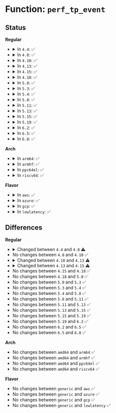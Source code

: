 # Function: <code>perf_tp_event</code>

## Status
<b>Regular</b>
<ul>
<li>
<details>
<summary>In <code>4.4</code>: ✅</summary>

```c
void perf_tp_event(u64 addr, u64 count, void *record, int entry_size, struct pt_regs *regs, struct hlist_head *head, int rctx, struct task_struct *task);
```

**Collision:** Unique Global

**Inline:** No

**Transformation:** False

**Instances:**

```
In kernel/events/core.c (ffffffff81183cc0)
Location: kernel/events/core.c:6959
Inline: False
Direct callers:
  - arch/x86/entry/common.c:perf_trace_sys_exit
  - arch/x86/entry/common.c:perf_trace_sys_enter
  - arch/x86/entry/vsyscall/vsyscall_64.c:perf_trace_emulate_vsyscall
  - arch/x86/xen/trace.c:perf_trace_xen_mc_entry
  - arch/x86/xen/trace.c:perf_trace_xen_mmu_flush_tlb
  - arch/x86/xen/trace.c:perf_trace_xen_mc__batch
  - arch/x86/xen/trace.c:perf_trace_xen_mmu_flush_tlb_single
  - arch/x86/xen/trace.c:perf_trace_xen_mc_entry_alloc
  - arch/x86/xen/trace.c:perf_trace_xen_mc_flush_reason
  - arch/x86/xen/trace.c:perf_trace_xen_mmu_pmd_clear
  - arch/x86/xen/trace.c:perf_trace_xen_mmu_pud_clear
  - arch/x86/xen/trace.c:perf_trace_xen_mmu_pgd_clear
  - arch/x86/xen/trace.c:perf_trace_xen_mc_callback
  - arch/x86/xen/trace.c:perf_trace_xen_cpu_set_ldt
  - arch/x86/xen/trace.c:perf_trace_xen_cpu_write_idt_entry
  - arch/x86/xen/trace.c:perf_trace_xen_cpu_load_idt
  - arch/x86/xen/trace.c:perf_trace_xen_mmu_write_cr3
  - arch/x86/xen/trace.c:perf_trace_xen_mmu_pgd
  - arch/x86/xen/trace.c:perf_trace_xen_mmu_set_pmd
  - arch/x86/xen/trace.c:perf_trace_xen_mmu_release_ptpage
  - arch/x86/xen/trace.c:perf_trace_xen_mc_flush
  - arch/x86/xen/trace.c:perf_trace_xen_mc_extend_args
  - arch/x86/xen/trace.c:perf_trace_xen_mmu__set_pte
  - arch/x86/xen/trace.c:perf_trace_xen_cpu_write_ldt_entry
  - arch/x86/xen/trace.c:perf_trace_xen_mmu_pte_clear
  - arch/x86/xen/trace.c:perf_trace_xen_mmu_set_pud
  - arch/x86/xen/trace.c:perf_trace_xen_mmu_set_domain_pte
  - arch/x86/xen/trace.c:perf_trace_xen_mmu_set_pgd
  - arch/x86/xen/trace.c:perf_trace_xen_mmu_alloc_ptpage
  - arch/x86/xen/trace.c:perf_trace_xen_mmu_ptep_modify_prot
  - arch/x86/xen/trace.c:perf_trace_xen_cpu_write_gdt_entry
  - arch/x86/xen/trace.c:perf_trace_xen_mmu_set_pte_at
  - arch/x86/xen/trace.c:perf_trace_xen_mmu_flush_tlb_others
  - arch/x86/kernel/irq.c:perf_trace_x86_irq_vector
  - arch/x86/kernel/nmi.c:perf_trace_nmi_handler
  - arch/x86/kernel/cpu/mcheck/mce.c:perf_trace_mce_record
  - arch/x86/mm/init.c:perf_trace_tlb_flush
  - arch/x86/mm/fault.c:perf_trace_x86_exceptions
  - arch/x86/mm/mpx.c:perf_trace_mpx_bounds_register_exception
  - arch/x86/mm/mpx.c:perf_trace_mpx_new_bounds_table
  - arch/x86/mm/mpx.c:perf_trace_mpx_range_trace
  - arch/x86/mm/mpx.c:perf_trace_bounds_exception_mpx
  - kernel/fork.c:perf_trace_task_rename
  - kernel/fork.c:perf_trace_task_newtask
  - kernel/softirq.c:perf_trace_irq_handler_entry
  - kernel/softirq.c:perf_trace_softirq
  - kernel/softirq.c:perf_trace_irq_handler_exit
  - kernel/signal.c:perf_trace_signal_generate
  - kernel/signal.c:perf_trace_signal_deliver
  - kernel/workqueue.c:perf_trace_workqueue_queue_work
  - kernel/workqueue.c:perf_trace_workqueue_work
  - kernel/workqueue.c:perf_trace_workqueue_execute_start
  - kernel/sched/core.c:perf_trace_sched_stat_template
  - kernel/sched/core.c:perf_trace_sched_wakeup_template
  - kernel/sched/core.c:perf_trace_sched_kthread_stop_ret
  - kernel/sched/core.c:perf_trace_sched_wake_idle_without_ipi
  - kernel/sched/core.c:perf_trace_sched_process_wait
  - kernel/sched/core.c:perf_trace_sched_kthread_stop
  - kernel/sched/core.c:perf_trace_sched_process_hang
  - kernel/sched/core.c:perf_trace_sched_stat_runtime
  - kernel/sched/core.c:perf_trace_sched_process_template
  - kernel/sched/core.c:perf_trace_sched_pi_setprio
  - kernel/sched/core.c:perf_trace_sched_migrate_task
  - kernel/sched/core.c:perf_trace_sched_process_fork
  - kernel/sched/core.c:perf_trace_sched_switch
  - kernel/sched/core.c:perf_trace_sched_process_exec
  - kernel/sched/core.c:perf_trace_sched_move_task_template
  - kernel/sched/core.c:perf_trace_sched_swap_numa
  - kernel/printk/printk.c:perf_trace_console
  - kernel/rcu/update.c:perf_trace_rcu_utilization
  - kernel/time/timer.c:perf_trace_hrtimer_start
  - kernel/time/timer.c:perf_trace_itimer_expire
  - kernel/time/timer.c:perf_trace_hrtimer_class
  - kernel/time/timer.c:perf_trace_timer_class
  - kernel/time/timer.c:perf_trace_hrtimer_init
  - kernel/time/timer.c:perf_trace_timer_expire_entry
  - kernel/time/timer.c:perf_trace_hrtimer_expire_entry
  - kernel/time/timer.c:perf_trace_timer_start
  - kernel/time/timer.c:perf_trace_itimer_state
  - kernel/time/timer.c:perf_trace_tick_stop
  - kernel/module.c:perf_trace_module_refcnt
  - kernel/module.c:perf_trace_module_free
  - kernel/module.c:perf_trace_module_load
  - kernel/module.c:perf_trace_module_request
  - kernel/trace/trace_syscalls.c:perf_syscall_exit
  - kernel/trace/trace_syscalls.c:perf_syscall_enter
  - kernel/trace/trace_event_perf.c:perf_ftrace_function_call
  - kernel/trace/trace_kprobe.c:kprobe_perf_func
  - kernel/trace/trace_kprobe.c:kretprobe_perf_func
  - kernel/trace/power-traces.c:perf_trace_pm_qos_request
  - kernel/trace/power-traces.c:perf_trace_cpu
  - kernel/trace/power-traces.c:perf_trace_pm_qos_update_request_timeout
  - kernel/trace/power-traces.c:perf_trace_pm_qos_update
  - kernel/trace/power-traces.c:perf_trace_suspend_resume
  - kernel/trace/power-traces.c:perf_trace_pstate_sample
  - kernel/trace/power-traces.c:perf_trace_wakeup_source
  - kernel/trace/power-traces.c:perf_trace_clock
  - kernel/trace/power-traces.c:perf_trace_dev_pm_qos_request
  - kernel/trace/power-traces.c:perf_trace_power_domain
  - kernel/trace/power-traces.c:perf_trace_powernv_throttle
  - kernel/trace/power-traces.c:perf_trace_device_pm_callback_end
  - kernel/trace/power-traces.c:perf_trace_device_pm_callback_start
  - kernel/trace/rpm-traces.c:perf_trace_rpm_return_int
  - kernel/trace/rpm-traces.c:perf_trace_rpm_internal
  - mm/filemap.c:perf_trace_mm_filemap_op_page_cache
  - mm/oom_kill.c:perf_trace_oom_score_adj_update
  - mm/swap.c:perf_trace_mm_lru_insertion
  - mm/swap.c:perf_trace_mm_lru_activate
  - mm/vmscan.c:perf_trace_mm_shrink_slab_start
  - mm/vmscan.c:perf_trace_mm_vmscan_kswapd_sleep
  - mm/vmscan.c:perf_trace_mm_vmscan_direct_reclaim_end_template
  - mm/vmscan.c:perf_trace_mm_vmscan_kswapd_wake
  - mm/vmscan.c:perf_trace_mm_vmscan_wakeup_kswapd
  - mm/vmscan.c:perf_trace_mm_vmscan_direct_reclaim_begin_template
  - mm/vmscan.c:perf_trace_mm_vmscan_writepage
  - mm/vmscan.c:perf_trace_mm_vmscan_lru_shrink_inactive
  - mm/vmscan.c:perf_trace_mm_vmscan_lru_isolate_template
  - mm/vmscan.c:perf_trace_mm_shrink_slab_end
  - mm/slab_common.c:perf_trace_mm_page_alloc_extfrag
  - mm/slab_common.c:perf_trace_mm_page
  - mm/slab_common.c:perf_trace_mm_page_pcpu_drain
  - mm/slab_common.c:perf_trace_mm_page_alloc
  - mm/slab_common.c:perf_trace_kmem_free
  - mm/slab_common.c:perf_trace_mm_page_free
  - mm/slab_common.c:perf_trace_mm_page_free_batched
  - mm/slab_common.c:perf_trace_kmem_alloc
  - mm/slab_common.c:perf_trace_kmem_alloc_node
  - mm/compaction.c:perf_trace_mm_compaction_defer_template
  - mm/compaction.c:perf_trace_mm_compaction_migratepages
  - mm/compaction.c:perf_trace_mm_compaction_try_to_compact_pages
  - mm/compaction.c:perf_trace_mm_compaction_isolate_template
  - mm/compaction.c:perf_trace_mm_compaction_begin
  - mm/compaction.c:perf_trace_mm_compaction_end
  - mm/compaction.c:perf_trace_mm_compaction_suitable_template
  - mm/migrate.c:perf_trace_mm_numa_migrate_ratelimit
  - mm/migrate.c:perf_trace_mm_migrate_pages
  - mm/cma.c:perf_trace_cma_alloc
  - mm/cma.c:perf_trace_cma_release
  - fs/open.c:perf_trace_do_sys_open
  - fs/open.c:perf_trace_open_exec
  - fs/fs-writeback.c:perf_trace_writeback_pages_written
  - fs/fs-writeback.c:perf_trace_writeback_bdi_register
  - fs/fs-writeback.c:perf_trace_writeback_congest_waited_template
  - fs/fs-writeback.c:perf_trace_writeback_lazytime_template
  - fs/fs-writeback.c:perf_trace_global_dirty_state
  - fs/fs-writeback.c:perf_trace_writeback_dirty_inode_template
  - fs/fs-writeback.c:perf_trace_writeback_dirty_page
  - fs/fs-writeback.c:perf_trace_writeback_class
  - fs/fs-writeback.c:perf_trace_writeback_queue_io
  - fs/fs-writeback.c:perf_trace_bdi_dirty_ratelimit
  - fs/fs-writeback.c:perf_trace_writeback_sb_inodes_requeue
  - fs/fs-writeback.c:perf_trace_writeback_work_class
  - fs/fs-writeback.c:perf_trace_writeback_write_inode_template
  - fs/fs-writeback.c:perf_trace_wbc_class
  - fs/fs-writeback.c:perf_trace_balance_dirty_pages
  - fs/fs-writeback.c:perf_trace_writeback_single_inode_template
  - fs/locks.c:perf_trace_filelock_lease
  - fs/locks.c:perf_trace_generic_add_lease
  - fs/ext4/super.c:perf_trace_ext4_mballoc_alloc
  - fs/ext4/super.c:perf_trace_ext4__mballoc
  - fs/ext4/super.c:perf_trace_ext4__bitmap_load
  - fs/ext4/super.c:perf_trace_ext4_mb_discard_preallocations
  - fs/ext4/super.c:perf_trace_ext4_sync_fs
  - fs/ext4/super.c:perf_trace_ext4__es_shrink_enter
  - fs/ext4/super.c:perf_trace_ext4_es_shrink_scan_exit
  - fs/ext4/super.c:perf_trace_ext4_discard_blocks
  - fs/ext4/super.c:perf_trace_ext4_journal_start_reserved
  - fs/ext4/super.c:perf_trace_ext4_load_inode
  - fs/ext4/super.c:perf_trace_ext4_journal_start
  - fs/ext4/super.c:perf_trace_ext4_discard_preallocations
  - fs/ext4/super.c:perf_trace_ext4_request_inode
  - fs/ext4/super.c:perf_trace_ext4_ext_rm_idx
  - fs/ext4/super.c:perf_trace_ext4_es_find_delayed_extent_range_enter
  - fs/ext4/super.c:perf_trace_ext4_mb_release_group_pa
  - fs/ext4/super.c:perf_trace_ext4_es_lookup_extent_enter
  - fs/ext4/super.c:perf_trace_ext4_drop_inode
  - fs/ext4/super.c:perf_trace_ext4_mark_inode_dirty
  - fs/ext4/super.c:perf_trace_ext4_begin_ordered_truncate
  - fs/ext4/super.c:perf_trace_ext4_sync_file_exit
  - fs/ext4/super.c:perf_trace_ext4_evict_inode
  - fs/ext4/super.c:perf_trace_ext4_collapse_range
  - fs/ext4/super.c:perf_trace_ext4_insert_range
  - fs/ext4/super.c:perf_trace_ext4_es_shrink
  - fs/ext4/super.c:perf_trace_ext4_es_remove_extent
  - fs/ext4/super.c:perf_trace_ext4_ext_in_cache
  - fs/ext4/super.c:perf_trace_ext4_get_reserved_cluster_alloc
  - fs/ext4/super.c:perf_trace_ext4_ext_load_extent
  - fs/ext4/super.c:perf_trace_ext4__truncate
  - fs/ext4/super.c:perf_trace_ext4__write_end
  - fs/ext4/super.c:perf_trace_ext4_allocate_inode
  - fs/ext4/super.c:perf_trace_ext4__write_begin
  - fs/ext4/super.c:perf_trace_ext4_ext_remove_space
  - fs/ext4/super.c:perf_trace_ext4_ext_put_in_cache
  - fs/ext4/super.c:perf_trace_ext4_ext_show_extent
  - fs/ext4/super.c:perf_trace_ext4__map_blocks_enter
  - fs/ext4/super.c:perf_trace_ext4_unlink_exit
  - fs/ext4/super.c:perf_trace_ext4_direct_IO_enter
  - fs/ext4/super.c:perf_trace_ext4__fallocate_mode
  - fs/ext4/super.c:perf_trace_ext4_fallocate_exit
  - fs/ext4/super.c:perf_trace_ext4_direct_IO_exit
  - fs/ext4/super.c:perf_trace_ext4_alloc_da_blocks
  - fs/ext4/super.c:perf_trace_ext4__trim
  - fs/ext4/super.c:perf_trace_ext4_mb_release_inode_pa
  - fs/ext4/super.c:perf_trace_ext4_forget
  - fs/ext4/super.c:perf_trace_ext4_free_blocks
  - fs/ext4/super.c:perf_trace_ext4_da_write_pages
  - fs/ext4/super.c:perf_trace_ext4_ext_remove_space_done
  - fs/ext4/super.c:perf_trace_ext4_find_delalloc_range
  - fs/ext4/super.c:perf_trace_ext4_ext_rm_leaf
  - fs/ext4/super.c:perf_trace_ext4__page_op
  - fs/ext4/super.c:perf_trace_ext4_da_write_pages_extent
  - fs/ext4/super.c:perf_trace_ext4_get_implied_cluster_alloc_exit
  - fs/ext4/super.c:perf_trace_ext4_remove_blocks
  - fs/ext4/super.c:perf_trace_ext4_unlink_enter
  - fs/ext4/super.c:perf_trace_ext4__mb_new_pa
  - fs/ext4/super.c:perf_trace_ext4_ext_convert_to_initialized_enter
  - fs/ext4/super.c:perf_trace_ext4_sync_file_enter
  - fs/ext4/super.c:perf_trace_ext4_invalidatepage_op
  - fs/ext4/super.c:perf_trace_ext4_da_reserve_space
  - fs/ext4/super.c:perf_trace_ext4_ext_handle_unwritten_extents
  - fs/ext4/super.c:perf_trace_ext4_writepages_result
  - fs/ext4/super.c:perf_trace_ext4__map_blocks_exit
  - fs/ext4/super.c:perf_trace_ext4_es_find_delayed_extent_range_exit
  - fs/ext4/super.c:perf_trace_ext4__es_extent
  - fs/ext4/super.c:perf_trace_ext4_da_release_space
  - fs/ext4/super.c:perf_trace_ext4_es_lookup_extent_exit
  - fs/ext4/super.c:perf_trace_ext4_da_update_reserve_space
  - fs/ext4/super.c:perf_trace_ext4_writepages
  - fs/ext4/super.c:perf_trace_ext4_ext_convert_to_initialized_fastpath
  - fs/ext4/super.c:perf_trace_ext4_request_blocks
  - fs/ext4/super.c:perf_trace_ext4_mballoc_prealloc
  - fs/ext4/super.c:perf_trace_ext4_allocate_blocks
  - fs/ext4/super.c:perf_trace_ext4_other_inode_update_time
  - fs/ext4/super.c:perf_trace_ext4_free_inode
  - fs/jbd2/journal.c:perf_trace_jbd2_run_stats
  - fs/jbd2/journal.c:perf_trace_jbd2_lock_buffer_stall
  - fs/jbd2/journal.c:perf_trace_jbd2_checkpoint
  - fs/jbd2/journal.c:perf_trace_jbd2_write_superblock
  - fs/jbd2/journal.c:perf_trace_jbd2_submit_inode_data
  - fs/jbd2/journal.c:perf_trace_jbd2_handle_start
  - fs/jbd2/journal.c:perf_trace_jbd2_handle_extend
  - fs/jbd2/journal.c:perf_trace_jbd2_commit
  - fs/jbd2/journal.c:perf_trace_jbd2_handle_stats
  - fs/jbd2/journal.c:perf_trace_jbd2_update_log_tail
  - fs/jbd2/journal.c:perf_trace_jbd2_end_commit
  - fs/jbd2/journal.c:perf_trace_jbd2_checkpoint_stats
  - block/blk-core.c:perf_trace_block_rq
  - block/blk-core.c:perf_trace_block_plug
  - block/blk-core.c:perf_trace_block_unplug
  - block/blk-core.c:perf_trace_block_buffer
  - block/blk-core.c:perf_trace_block_bio_bounce
  - block/blk-core.c:perf_trace_block_rq_remap
  - block/blk-core.c:perf_trace_block_bio_complete
  - block/blk-core.c:perf_trace_block_bio_remap
  - block/blk-core.c:perf_trace_block_get_rq
  - block/blk-core.c:perf_trace_block_split
  - block/blk-core.c:perf_trace_block_bio_merge
  - block/blk-core.c:perf_trace_block_bio_queue
  - block/blk-core.c:perf_trace_block_rq_complete
  - block/blk-core.c:perf_trace_block_rq_with_error
  - lib/swiotlb.c:perf_trace_swiotlb_bounced
  - drivers/gpio/gpiolib.c:perf_trace_gpio_direction
  - drivers/gpio/gpiolib.c:perf_trace_gpio_value
  - drivers/regulator/core.c:perf_trace_regulator_range
  - drivers/regulator/core.c:perf_trace_regulator_basic
  - drivers/regulator/core.c:perf_trace_regulator_value
  - drivers/char/random.c:perf_trace_xfer_secondary_pool
  - drivers/char/random.c:perf_trace_add_input_randomness
  - drivers/char/random.c:perf_trace_debit_entropy
  - drivers/char/random.c:perf_trace_add_disk_randomness
  - drivers/char/random.c:perf_trace_random__get_random_bytes
  - drivers/char/random.c:perf_trace_add_device_randomness
  - drivers/char/random.c:perf_trace_urandom_read
  - drivers/char/random.c:perf_trace_random__mix_pool_bytes
  - drivers/char/random.c:perf_trace_push_to_pool
  - drivers/char/random.c:perf_trace_random_read
  - drivers/char/random.c:perf_trace_random__extract_entropy
  - drivers/char/random.c:perf_trace_credit_entropy_bits
  - drivers/iommu/iommu-traces.c:perf_trace_map
  - drivers/iommu/iommu-traces.c:perf_trace_unmap
  - drivers/iommu/iommu-traces.c:perf_trace_iommu_device_event
  - drivers/iommu/iommu-traces.c:perf_trace_iommu_group_event
  - drivers/iommu/iommu-traces.c:perf_trace_iommu_error
  - drivers/base/regmap/regmap.c:perf_trace_regmap_async
  - drivers/base/regmap/regmap.c:perf_trace_regmap_reg
  - drivers/base/regmap/regmap.c:perf_trace_regcache_drop_region
  - drivers/base/regmap/regmap.c:perf_trace_regmap_bool
  - drivers/base/regmap/regmap.c:perf_trace_regmap_block
  - drivers/base/regmap/regmap.c:perf_trace_regcache_sync
  - drivers/dma-buf/fence.c:perf_trace_fence
  - drivers/dma-buf/fence.c:perf_trace_fence_annotate_wait_on
  - drivers/scsi/scsi.c:perf_trace_scsi_cmd_done_timeout_template
  - drivers/scsi/scsi.c:perf_trace_scsi_eh_wakeup
  - drivers/scsi/scsi.c:perf_trace_scsi_dispatch_cmd_start
  - drivers/scsi/scsi.c:perf_trace_scsi_dispatch_cmd_error
  - drivers/ata/libata-core.c:perf_trace_ata_qc_issue
  - drivers/ata/libata-core.c:perf_trace_ata_eh_link_autopsy
  - drivers/ata/libata-core.c:perf_trace_ata_eh_link_autopsy_qc
  - drivers/ata/libata-core.c:perf_trace_ata_qc_complete_template
  - drivers/spi/spi.c:perf_trace_spi_message_done
  - drivers/spi/spi.c:perf_trace_spi_master
  - drivers/spi/spi.c:perf_trace_spi_message
  - drivers/spi/spi.c:perf_trace_spi_transfer
  - drivers/usb/host/xhci-trace.c:perf_trace_xhci_log_ctx
  - drivers/usb/host/xhci-trace.c:perf_trace_xhci_log_msg
  - drivers/usb/host/xhci-trace.c:perf_trace_xhci_log_event
  - drivers/i2c/i2c-core.c:perf_trace_i2c_write
  - drivers/i2c/i2c-core.c:perf_trace_i2c_result
  - drivers/i2c/i2c-core.c:perf_trace_smbus_read
  - drivers/i2c/i2c-core.c:perf_trace_smbus_result
  - drivers/i2c/i2c-core.c:perf_trace_i2c_read
  - drivers/i2c/i2c-core.c:perf_trace_smbus_write
  - drivers/i2c/i2c-core.c:perf_trace_smbus_reply
  - drivers/i2c/i2c-core.c:perf_trace_i2c_reply
  - drivers/thermal/thermal_core.c:perf_trace_thermal_power_cpu_get_power
  - drivers/thermal/thermal_core.c:perf_trace_cdev_update
  - drivers/thermal/thermal_core.c:perf_trace_thermal_power_devfreq_limit
  - drivers/thermal/thermal_core.c:perf_trace_thermal_zone_trip
  - drivers/thermal/thermal_core.c:perf_trace_thermal_temperature
  - drivers/thermal/thermal_core.c:perf_trace_thermal_power_devfreq_get_power
  - drivers/thermal/thermal_core.c:perf_trace_thermal_power_cpu_limit
  - drivers/thermal/power_allocator.c:perf_trace_thermal_power_allocator
  - drivers/thermal/power_allocator.c:perf_trace_thermal_power_allocator_pid
  - drivers/clk/clk.c:perf_trace_clk_parent
  - drivers/clk/clk.c:perf_trace_clk
  - drivers/clk/clk.c:perf_trace_clk_phase
  - drivers/clk/clk.c:perf_trace_clk_rate
  - drivers/ras/ras.c:perf_trace_mc_event
  - drivers/ras/ras.c:perf_trace_memory_failure_event
  - drivers/ras/ras.c:perf_trace_aer_event
  - drivers/ras/ras.c:perf_trace_extlog_mem_event
  - net/core/net-traces.c:perf_trace_net_dev_start_xmit
  - net/core/net-traces.c:perf_trace_consume_skb
  - net/core/net-traces.c:perf_trace_kfree_skb
  - net/core/net-traces.c:perf_trace_skb_copy_datagram_iovec
  - net/core/net-traces.c:perf_trace_udp_fail_queue_rcv_skb
  - net/core/net-traces.c:perf_trace_sock_rcvqueue_full
  - net/core/net-traces.c:perf_trace_sock_exceed_buf_limit
  - net/core/net-traces.c:perf_trace_net_dev_xmit
  - net/core/net-traces.c:perf_trace_napi_poll
  - net/core/net-traces.c:perf_trace_net_dev_template
  - net/core/net-traces.c:perf_trace_fib_table_lookup
  - net/core/net-traces.c:perf_trace_fib_table_lookup_nh
  - net/core/net-traces.c:perf_trace_fib_validate_source
  - net/core/net-traces.c:perf_trace_net_dev_rx_verbose_template
```
**Symbols:**

```
ffffffff81183cc0-ffffffff81183e66: perf_tp_event (STB_GLOBAL)
```
</details>
</li>
<li>
<details>
<summary>In <code>4.8</code>: ✅</summary>

```c
void perf_tp_event(u16 event_type, u64 count, void *record, int entry_size, struct pt_regs *regs, struct hlist_head *head, int rctx, struct task_struct *task);
```

**Collision:** Unique Global

**Inline:** No

**Transformation:** False

**Instances:**

```
In kernel/events/core.c (ffffffff8118b1f0)
Location: kernel/events/core.c:7571
Inline: False
Direct callers:
  - kernel/trace/trace_syscalls.c:perf_syscall_exit
  - kernel/trace/trace_syscalls.c:perf_syscall_enter
  - kernel/trace/trace_event_perf.c:perf_ftrace_function_call
  - kernel/trace/trace_kprobe.c:kretprobe_perf_func
  - kernel/trace/trace_kprobe.c:kprobe_perf_func
```
**Symbols:**

```
ffffffff8118b1f0-ffffffff8118b3c4: perf_tp_event (STB_GLOBAL)
```
</details>
</li>
<li>
<details>
<summary>In <code>4.10</code>: ✅</summary>

```c
void perf_tp_event(u16 event_type, u64 count, void *record, int entry_size, struct pt_regs *regs, struct hlist_head *head, int rctx, struct task_struct *task);
```

**Collision:** Unique Global

**Inline:** No

**Transformation:** False

**Instances:**

```
In kernel/events/core.c (ffffffff8119aa80)
Location: kernel/events/core.c:7684
Inline: False
Direct callers:
  - kernel/trace/trace_syscalls.c:perf_syscall_exit
  - kernel/trace/trace_syscalls.c:perf_syscall_enter
  - kernel/trace/trace_event_perf.c:perf_ftrace_function_call
  - kernel/trace/trace_kprobe.c:kretprobe_perf_func
  - kernel/trace/trace_kprobe.c:kprobe_perf_func
```
**Symbols:**

```
ffffffff8119aa80-ffffffff8119ac54: perf_tp_event (STB_GLOBAL)
```
</details>
</li>
<li>
<details>
<summary>In <code>4.13</code>: ✅</summary>

```c
void perf_tp_event(u16 event_type, u64 count, void *record, int entry_size, struct pt_regs *regs, struct hlist_head *head, int rctx, struct task_struct *task, struct perf_event *event);
```

**Collision:** Unique Global

**Inline:** No

**Transformation:** False

**Instances:**

```
In kernel/events/core.c (ffffffff811a24c0)
Location: kernel/events/core.c:7906
Inline: False
Direct callers:
  - kernel/trace/trace_syscalls.c:perf_syscall_exit
  - kernel/trace/trace_syscalls.c:perf_syscall_enter
  - kernel/trace/trace_event_perf.c:perf_ftrace_function_call
  - kernel/trace/trace_kprobe.c:kretprobe_perf_func
  - kernel/trace/trace_kprobe.c:kprobe_perf_func
```
**Symbols:**

```
ffffffff811a24c0-ffffffff811a2747: perf_tp_event (STB_GLOBAL)
```
</details>
</li>
<li>
<details>
<summary>In <code>4.15</code>: ✅</summary>

```c
void perf_tp_event(u16 event_type, u64 count, void *record, int entry_size, struct pt_regs *regs, struct hlist_head *head, int rctx, struct task_struct *task);
```

**Collision:** Unique Global

**Inline:** No

**Transformation:** False

**Instances:**

```
In kernel/events/core.c (ffffffff811b65e0)
Location: kernel/events/core.c:7901
Inline: False
Direct callers:
  - kernel/trace/trace_syscalls.c:perf_syscall_exit
  - kernel/trace/trace_syscalls.c:perf_syscall_enter
  - kernel/trace/trace_event_perf.c:perf_ftrace_function_call
  - kernel/trace/trace_kprobe.c:kretprobe_perf_func
  - kernel/trace/trace_kprobe.c:kprobe_perf_func
```
**Symbols:**

```
ffffffff811b65e0-ffffffff811b67f9: perf_tp_event (STB_GLOBAL)
```
</details>
</li>
<li>
<details>
<summary>In <code>4.18</code>: ✅</summary>

```c
void perf_tp_event(u16 event_type, u64 count, void *record, int entry_size, struct pt_regs *regs, struct hlist_head *head, int rctx, struct task_struct *task);
```

**Collision:** Unique Global

**Inline:** No

**Transformation:** False

**Instances:**

```
In kernel/events/core.c (ffffffff811d60f0)
Location: kernel/events/core.c:8283
Inline: False
Direct callers:
  - kernel/trace/trace_syscalls.c:perf_syscall_exit
  - kernel/trace/trace_syscalls.c:perf_syscall_enter
  - kernel/trace/trace_event_perf.c:perf_ftrace_function_call
  - kernel/trace/trace_kprobe.c:kretprobe_perf_func
  - kernel/trace/trace_kprobe.c:kprobe_perf_func
```
**Symbols:**

```
ffffffff811d60f0-ffffffff811d62b4: perf_tp_event (STB_GLOBAL)
```
</details>
</li>
<li>
<details>
<summary>In <code>5.0</code>: ✅</summary>

```c
void perf_tp_event(u16 event_type, u64 count, void *record, int entry_size, struct pt_regs *regs, struct hlist_head *head, int rctx, struct task_struct *task);
```

**Collision:** Unique Global

**Inline:** No

**Transformation:** False

**Instances:**

```
In kernel/events/core.c (ffffffff811e6ca0)
Location: kernel/events/core.c:8292
Inline: False
Direct callers:
  - kernel/trace/trace_syscalls.c:perf_syscall_exit
  - kernel/trace/trace_syscalls.c:perf_syscall_enter
  - kernel/trace/trace_event_perf.c:perf_ftrace_function_call
  - kernel/trace/trace_kprobe.c:kretprobe_perf_func
  - kernel/trace/trace_kprobe.c:kprobe_perf_func
```
**Symbols:**

```
ffffffff811e6ca0-ffffffff811e6e68: perf_tp_event (STB_GLOBAL)
```
</details>
</li>
<li>
<details>
<summary>In <code>5.3</code>: ✅</summary>

```c
void perf_tp_event(u16 event_type, u64 count, void *record, int entry_size, struct pt_regs *regs, struct hlist_head *head, int rctx, struct task_struct *task);
```

**Collision:** Unique Global

**Inline:** No

**Transformation:** False

**Instances:**

```
In kernel/events/core.c (ffffffff811fdfa0)
Location: kernel/events/core.c:8596
Inline: False
Direct callers:
  - kernel/trace/trace_syscalls.c:perf_syscall_exit
  - kernel/trace/trace_syscalls.c:perf_syscall_enter
  - kernel/trace/trace_event_perf.c:perf_ftrace_function_call
  - kernel/trace/trace_kprobe.c:kretprobe_perf_func
  - kernel/trace/trace_kprobe.c:kprobe_perf_func
```
**Symbols:**

```
ffffffff811fdfa0-ffffffff811fe15a: perf_tp_event (STB_GLOBAL)
```
</details>
</li>
<li>
<details>
<summary>In <code>5.4</code>: ✅</summary>

```c
void perf_tp_event(u16 event_type, u64 count, void *record, int entry_size, struct pt_regs *regs, struct hlist_head *head, int rctx, struct task_struct *task);
```

**Collision:** Unique Global

**Inline:** No

**Transformation:** False

**Instances:**

```
In kernel/events/core.c (ffffffff8120b250)
Location: kernel/events/core.c:8712
Inline: False
Direct callers:
  - kernel/trace/trace_syscalls.c:perf_syscall_exit
  - kernel/trace/trace_syscalls.c:perf_syscall_enter
  - kernel/trace/trace_event_perf.c:perf_ftrace_function_call
  - kernel/trace/trace_kprobe.c:kretprobe_perf_func
  - kernel/trace/trace_kprobe.c:kprobe_perf_func
```
**Symbols:**

```
ffffffff8120b250-ffffffff8120b40a: perf_tp_event (STB_GLOBAL)
```
</details>
</li>
<li>
<details>
<summary>In <code>5.8</code>: ✅</summary>

```c
void perf_tp_event(u16 event_type, u64 count, void *record, int entry_size, struct pt_regs *regs, struct hlist_head *head, int rctx, struct task_struct *task);
```

**Collision:** Unique Global

**Inline:** No

**Transformation:** False

**Instances:**

```
In kernel/events/core.c (ffffffff81237290)
Location: kernel/events/core.c:9262
Inline: False
Direct callers:
  - kernel/trace/trace_syscalls.c:perf_syscall_exit
  - kernel/trace/trace_syscalls.c:perf_syscall_enter
  - kernel/trace/trace_event_perf.c:perf_ftrace_function_call
  - kernel/trace/trace_kprobe.c:kretprobe_perf_func
  - kernel/trace/trace_kprobe.c:kprobe_perf_func
  - kernel/trace/trace_uprobe.c:__uprobe_perf_func
  - kernel/events/core.c:perf_trace_run_bpf_submit
```
**Symbols:**

```
ffffffff81237290-ffffffff812374bc: perf_tp_event (STB_GLOBAL)
```
</details>
</li>
<li>
<details>
<summary>In <code>5.11</code>: ✅</summary>

```c
void perf_tp_event(u16 event_type, u64 count, void *record, int entry_size, struct pt_regs *regs, struct hlist_head *head, int rctx, struct task_struct *task);
```

**Collision:** Unique Global

**Inline:** No

**Transformation:** False

**Instances:**

```
In kernel/events/core.c (ffffffff81240e90)
Location: kernel/events/core.c:9528
Inline: False
Direct callers:
  - kernel/trace/trace_syscalls.c:perf_syscall_exit
  - kernel/trace/trace_syscalls.c:perf_syscall_enter
  - kernel/trace/trace_event_perf.c:perf_ftrace_function_call
  - kernel/trace/trace_event_perf.c:perf_ftrace_function_call
  - kernel/trace/trace_kprobe.c:kretprobe_perf_func
  - kernel/trace/trace_kprobe.c:kprobe_perf_func
  - kernel/trace/trace_uprobe.c:__uprobe_perf_func
  - kernel/events/core.c:perf_trace_run_bpf_submit
```
**Symbols:**

```
ffffffff81240e90-ffffffff812410c5: perf_tp_event (STB_GLOBAL)
```
</details>
</li>
<li>
<details>
<summary>In <code>5.13</code>: ✅</summary>

```c
void perf_tp_event(u16 event_type, u64 count, void *record, int entry_size, struct pt_regs *regs, struct hlist_head *head, int rctx, struct task_struct *task);
```

**Collision:** Unique Global

**Inline:** No

**Transformation:** False

**Instances:**

```
In kernel/events/core.c (ffffffff81244c40)
Location: kernel/events/core.c:9658
Inline: False
Direct callers:
  - kernel/trace/trace_syscalls.c:perf_syscall_exit
  - kernel/trace/trace_syscalls.c:perf_syscall_enter
  - kernel/trace/trace_event_perf.c:perf_ftrace_function_call
  - kernel/trace/trace_event_perf.c:perf_ftrace_function_call
  - kernel/trace/trace_kprobe.c:kretprobe_perf_func
  - kernel/trace/trace_kprobe.c:kprobe_perf_func
  - kernel/trace/trace_uprobe.c:__uprobe_perf_func
  - kernel/events/core.c:perf_trace_run_bpf_submit
```
**Symbols:**

```
ffffffff81244c40-ffffffff81244e71: perf_tp_event (STB_GLOBAL)
```
</details>
</li>
<li>
<details>
<summary>In <code>5.15</code>: ✅</summary>

```c
void perf_tp_event(u16 event_type, u64 count, void *record, int entry_size, struct pt_regs *regs, struct hlist_head *head, int rctx, struct task_struct *task);
```

**Collision:** Unique Global

**Inline:** No

**Transformation:** False

**Instances:**

```
In kernel/events/core.c (ffffffff8127fbe0)
Location: kernel/events/core.c:9777
Inline: False
Direct callers:
  - kernel/trace/trace_syscalls.c:perf_syscall_exit
  - kernel/trace/trace_syscalls.c:perf_syscall_enter
  - kernel/trace/trace_event_perf.c:perf_ftrace_function_call
  - kernel/trace/trace_kprobe.c:kretprobe_perf_func
  - kernel/trace/trace_kprobe.c:kprobe_perf_func
  - kernel/trace/trace_uprobe.c:__uprobe_perf_func
  - kernel/events/core.c:perf_trace_run_bpf_submit
```
**Symbols:**

```
ffffffff8127fbe0-ffffffff8127fe21: perf_tp_event (STB_GLOBAL)
```
</details>
</li>
<li>
<details>
<summary>In <code>5.19</code>: ✅</summary>

```c
void perf_tp_event(u16 event_type, u64 count, void *record, int entry_size, struct pt_regs *regs, struct hlist_head *head, int rctx, struct task_struct *task);
```

**Collision:** Unique Global

**Inline:** No

**Transformation:** False

**Instances:**

```
In kernel/events/core.c (ffffffff812d4ca0)
Location: kernel/events/core.c:9712
Inline: False
Direct callers:
  - kernel/trace/trace_syscalls.c:perf_syscall_exit
  - kernel/trace/trace_syscalls.c:perf_syscall_enter
  - kernel/trace/trace_event_perf.c:perf_ftrace_function_call
  - kernel/trace/trace_kprobe.c:kretprobe_perf_func
  - kernel/trace/trace_kprobe.c:kprobe_perf_func
  - kernel/trace/trace_uprobe.c:__uprobe_perf_func
  - kernel/events/core.c:perf_trace_run_bpf_submit
```
**Symbols:**

```
ffffffff812d4ca0-ffffffff812d4eca: perf_tp_event (STB_GLOBAL)
```
</details>
</li>
<li>
<details>
<summary>In <code>6.2</code>: ✅</summary>

```c
void perf_tp_event(u16 event_type, u64 count, void *record, int entry_size, struct pt_regs *regs, struct hlist_head *head, int rctx, struct task_struct *task);
```

**Collision:** Unique Global

**Inline:** No

**Transformation:** False

**Instances:**

```
In kernel/events/core.c (ffffffff8133d4c0)
Location: kernel/events/core.c:10113
Inline: False
Direct callers:
  - kernel/trace/trace_syscalls.c:perf_syscall_exit
  - kernel/trace/trace_syscalls.c:perf_syscall_enter
  - kernel/trace/trace_event_perf.c:perf_ftrace_function_call
  - kernel/trace/trace_kprobe.c:kretprobe_perf_func
  - kernel/trace/trace_kprobe.c:kprobe_perf_func
  - kernel/trace/trace_uprobe.c:__uprobe_perf_func
  - kernel/events/core.c:perf_trace_run_bpf_submit
```
**Symbols:**

```
ffffffff8133d4c0-ffffffff8133d68c: perf_tp_event (STB_GLOBAL)
```
</details>
</li>
<li>
<details>
<summary>In <code>6.5</code>: ✅</summary>

```c
void perf_tp_event(u16 event_type, u64 count, void *record, int entry_size, struct pt_regs *regs, struct hlist_head *head, int rctx, struct task_struct *task);
```

**Collision:** Unique Global

**Inline:** No

**Transformation:** False

**Instances:**

```
In kernel/events/core.c (ffffffff8136e630)
Location: kernel/events/core.c:10148
Inline: False
Direct callers:
  - kernel/trace/trace_syscalls.c:perf_syscall_exit
  - kernel/trace/trace_syscalls.c:perf_syscall_enter
  - kernel/trace/trace_event_perf.c:perf_ftrace_function_call
  - kernel/trace/trace_events_user.c:user_event_perf
  - kernel/trace/trace_kprobe.c:kretprobe_perf_func
  - kernel/trace/trace_kprobe.c:kprobe_perf_func
  - kernel/trace/trace_uprobe.c:__uprobe_perf_func
  - kernel/trace/trace_fprobe.c:fexit_perf_func
  - kernel/trace/trace_fprobe.c:fentry_perf_func
  - kernel/events/core.c:perf_trace_run_bpf_submit
```
**Symbols:**

```
ffffffff8136e630-ffffffff8136e852: perf_tp_event (STB_GLOBAL)
```
</details>
</li>
<li>
<details>
<summary>In <code>6.8</code>: ✅</summary>

```c
void perf_tp_event(u16 event_type, u64 count, void *record, int entry_size, struct pt_regs *regs, struct hlist_head *head, int rctx, struct task_struct *task);
```

**Collision:** Unique Global

**Inline:** No

**Transformation:** False

**Instances:**

```
In kernel/events/core.c (ffffffff81397720)
Location: kernel/events/core.c:10218
Inline: False
Direct callers:
  - kernel/trace/trace_syscalls.c:perf_syscall_exit
  - kernel/trace/trace_syscalls.c:perf_syscall_enter
  - kernel/trace/trace_event_perf.c:perf_ftrace_function_call
  - kernel/trace/trace_events_user.c:user_event_perf
  - kernel/trace/trace_kprobe.c:kretprobe_perf_func
  - kernel/trace/trace_kprobe.c:kprobe_perf_func
  - kernel/trace/trace_uprobe.c:__uprobe_perf_func
  - kernel/trace/trace_fprobe.c:fexit_perf_func
  - kernel/trace/trace_fprobe.c:fentry_perf_func
  - kernel/events/core.c:perf_trace_run_bpf_submit
```
**Symbols:**

```
ffffffff81397720-ffffffff81397942: perf_tp_event (STB_GLOBAL)
```
</details>
</li>
</ul>
<b>Arch</b>
<ul>
<li>
<details>
<summary>In <code>arm64</code>: ✅</summary>

```c
void perf_tp_event(u16 event_type, u64 count, void *record, int entry_size, struct pt_regs *regs, struct hlist_head *head, int rctx, struct task_struct *task);
```

**Collision:** Unique Global

**Inline:** No

**Transformation:** False

**Instances:**

```
In kernel/events/core.c (ffff8000102a09f0)
Location: kernel/events/core.c:8712
Inline: False
Direct callers:
  - kernel/trace/trace_syscalls.c:perf_syscall_exit
  - kernel/trace/trace_syscalls.c:perf_syscall_enter
  - kernel/trace/trace_event_perf.c:perf_ftrace_function_call
  - kernel/trace/trace_kprobe.c:kretprobe_perf_func
  - kernel/trace/trace_kprobe.c:kprobe_perf_func
  - kernel/events/core.c:perf_trace_run_bpf_submit
```
**Symbols:**

```
ffff8000102a09f0-ffff8000102a0ba8: perf_tp_event (STB_GLOBAL)
```
</details>
</li>
<li>
<details>
<summary>In <code>armhf</code>: ✅</summary>

```c
void perf_tp_event(u16 event_type, u64 count, void *record, int entry_size, struct pt_regs *regs, struct hlist_head *head, int rctx, struct task_struct *task);
```

**Collision:** Unique Global

**Inline:** No

**Transformation:** False

**Instances:**

```
In kernel/events/core.c (c04d0944)
Location: kernel/events/core.c:8712
Inline: False
Direct callers:
  - kernel/trace/trace_syscalls.c:perf_syscall_exit
  - kernel/trace/trace_syscalls.c:perf_syscall_enter
  - kernel/trace/trace_event_perf.c:perf_ftrace_function_call
  - kernel/trace/trace_kprobe.c:kretprobe_perf_func
  - kernel/trace/trace_kprobe.c:kprobe_perf_func
  - kernel/trace/trace_uprobe.c:__uprobe_perf_func
```
**Symbols:**

```
c04d0944-c04d0b64: perf_tp_event (STB_GLOBAL)
```
</details>
</li>
<li>
<details>
<summary>In <code>ppc64el</code>: ✅</summary>

```c
void perf_tp_event(u16 event_type, u64 count, void *record, int entry_size, struct pt_regs *regs, struct hlist_head *head, int rctx, struct task_struct *task);
```

**Collision:** Unique Global

**Inline:** No

**Transformation:** False

**Instances:**

```
In kernel/events/core.c (c000000000352400)
Location: kernel/events/core.c:8712
Inline: False
Direct callers:
  - kernel/trace/trace_syscalls.c:perf_syscall_exit
  - kernel/trace/trace_syscalls.c:perf_syscall_enter
  - kernel/trace/trace_event_perf.c:perf_ftrace_function_call
  - kernel/trace/trace_kprobe.c:kretprobe_perf_func
  - kernel/trace/trace_kprobe.c:kprobe_perf_func
  - kernel/trace/trace_uprobe.c:__uprobe_perf_func
```
**Symbols:**

```
c000000000352400-c000000000352648: perf_tp_event (STB_GLOBAL)
```
</details>
</li>
<li>
<details>
<summary>In <code>riscv64</code>: ✅</summary>

```c
void perf_tp_event(u16 event_type, u64 count, void *record, int entry_size, struct pt_regs *regs, struct hlist_head *head, int rctx, struct task_struct *task);
```

**Collision:** Unique Global

**Inline:** No

**Transformation:** False

**Instances:**

```
In kernel/events/core.c (ffffffe0001c5ca2)
Location: kernel/events/core.c:8712
Inline: False
Direct callers:
  - kernel/trace/trace_syscalls.c:perf_syscall_exit
  - kernel/trace/trace_syscalls.c:perf_syscall_enter
  - kernel/trace/trace_event_perf.c:perf_ftrace_function_call
```
**Symbols:**

```
ffffffe0001c5ca2-ffffffe0001c5e46: perf_tp_event (STB_GLOBAL)
```
</details>
</li>
</ul>
<b>Flavor</b>
<ul>
<li>
<details>
<summary>In <code>aws</code>: ✅</summary>

```c
void perf_tp_event(u16 event_type, u64 count, void *record, int entry_size, struct pt_regs *regs, struct hlist_head *head, int rctx, struct task_struct *task);
```

**Collision:** Unique Global

**Inline:** No

**Transformation:** False

**Instances:**

```
In kernel/events/core.c (ffffffff81203870)
Location: kernel/events/core.c:8712
Inline: False
Direct callers:
  - kernel/trace/trace_syscalls.c:perf_syscall_exit
  - kernel/trace/trace_syscalls.c:perf_syscall_enter
  - kernel/trace/trace_event_perf.c:perf_ftrace_function_call
  - kernel/trace/trace_kprobe.c:kretprobe_perf_func
  - kernel/trace/trace_kprobe.c:kprobe_perf_func
```
**Symbols:**

```
ffffffff81203870-ffffffff81203a2a: perf_tp_event (STB_GLOBAL)
```
</details>
</li>
<li>
<details>
<summary>In <code>azure</code>: ✅</summary>

```c
void perf_tp_event(u16 event_type, u64 count, void *record, int entry_size, struct pt_regs *regs, struct hlist_head *head, int rctx, struct task_struct *task);
```

**Collision:** Unique Global

**Inline:** No

**Transformation:** False

**Instances:**

```
In kernel/events/core.c (ffffffff811f6970)
Location: kernel/events/core.c:8712
Inline: False
Direct callers:
  - kernel/trace/trace_syscalls.c:perf_syscall_exit
  - kernel/trace/trace_syscalls.c:perf_syscall_enter
  - kernel/trace/trace_event_perf.c:perf_ftrace_function_call
  - kernel/trace/trace_kprobe.c:kretprobe_perf_func
  - kernel/trace/trace_kprobe.c:kprobe_perf_func
```
**Symbols:**

```
ffffffff811f6970-ffffffff811f6b2a: perf_tp_event (STB_GLOBAL)
```
</details>
</li>
<li>
<details>
<summary>In <code>gcp</code>: ✅</summary>

```c
void perf_tp_event(u16 event_type, u64 count, void *record, int entry_size, struct pt_regs *regs, struct hlist_head *head, int rctx, struct task_struct *task);
```

**Collision:** Unique Global

**Inline:** No

**Transformation:** False

**Instances:**

```
In kernel/events/core.c (ffffffff81201640)
Location: kernel/events/core.c:8712
Inline: False
Direct callers:
  - kernel/trace/trace_syscalls.c:perf_syscall_exit
  - kernel/trace/trace_syscalls.c:perf_syscall_enter
  - kernel/trace/trace_event_perf.c:perf_ftrace_function_call
  - kernel/trace/trace_kprobe.c:kretprobe_perf_func
  - kernel/trace/trace_kprobe.c:kprobe_perf_func
```
**Symbols:**

```
ffffffff81201640-ffffffff812017fa: perf_tp_event (STB_GLOBAL)
```
</details>
</li>
<li>
<details>
<summary>In <code>lowlatency</code>: ✅</summary>

```c
void perf_tp_event(u16 event_type, u64 count, void *record, int entry_size, struct pt_regs *regs, struct hlist_head *head, int rctx, struct task_struct *task);
```

**Collision:** Unique Global

**Inline:** No

**Transformation:** False

**Instances:**

```
In kernel/events/core.c (ffffffff812109c0)
Location: kernel/events/core.c:8712
Inline: False
Direct callers:
  - kernel/trace/trace_syscalls.c:perf_syscall_exit
  - kernel/trace/trace_syscalls.c:perf_syscall_enter
  - kernel/trace/trace_event_perf.c:perf_ftrace_function_call
  - kernel/trace/trace_kprobe.c:kretprobe_perf_func
  - kernel/trace/trace_kprobe.c:kprobe_perf_func
```
**Symbols:**

```
ffffffff812109c0-ffffffff81210b84: perf_tp_event (STB_GLOBAL)
```
</details>
</li>
</ul>

## Differences
<b>Regular</b>
<ul>
<li>
<details>
<summary>Changed between <code>4.4</code> and <code>4.8</code> ⚠️</summary>
<ul>
<li>
<b>Param added. </b>
<code>u16 event_type</code>
</li>
<li>
<b>Param removed. </b>
<code>u64 addr</code>
</li>
</ul>
</details>
</li>
<li>
No changes between <code>4.8</code> and <code>4.10</code> ✅
</li>
<li>
<details>
<summary>Changed between <code>4.10</code> and <code>4.13</code> ⚠️</summary>
<ul>
<li>
<b>Param added. </b>
<code>struct perf_event *event</code>
</li>
</ul>
</details>
</li>
<li>
<details>
<summary>Changed between <code>4.13</code> and <code>4.15</code> ⚠️</summary>
<ul>
<li>
<b>Param removed. </b>
<code>struct perf_event *event</code>
</li>
</ul>
</details>
</li>
<li>
No changes between <code>4.15</code> and <code>4.18</code> ✅
</li>
<li>
No changes between <code>4.18</code> and <code>5.0</code> ✅
</li>
<li>
No changes between <code>5.0</code> and <code>5.3</code> ✅
</li>
<li>
No changes between <code>5.3</code> and <code>5.4</code> ✅
</li>
<li>
No changes between <code>5.4</code> and <code>5.8</code> ✅
</li>
<li>
No changes between <code>5.8</code> and <code>5.11</code> ✅
</li>
<li>
No changes between <code>5.11</code> and <code>5.13</code> ✅
</li>
<li>
No changes between <code>5.13</code> and <code>5.15</code> ✅
</li>
<li>
No changes between <code>5.15</code> and <code>5.19</code> ✅
</li>
<li>
No changes between <code>5.19</code> and <code>6.2</code> ✅
</li>
<li>
No changes between <code>6.2</code> and <code>6.5</code> ✅
</li>
<li>
No changes between <code>6.5</code> and <code>6.8</code> ✅
</li>
</ul>
<b>Arch</b>
<ul>
<li>
No changes between <code>amd64</code> and <code>arm64</code> ✅
</li>
<li>
No changes between <code>amd64</code> and <code>armhf</code> ✅
</li>
<li>
No changes between <code>amd64</code> and <code>ppc64el</code> ✅
</li>
<li>
No changes between <code>amd64</code> and <code>riscv64</code> ✅
</li>
</ul>
<b>Flavor</b>
<ul>
<li>
No changes between <code>generic</code> and <code>aws</code> ✅
</li>
<li>
No changes between <code>generic</code> and <code>azure</code> ✅
</li>
<li>
No changes between <code>generic</code> and <code>gcp</code> ✅
</li>
<li>
No changes between <code>generic</code> and <code>lowlatency</code> ✅
</li>
</ul>
